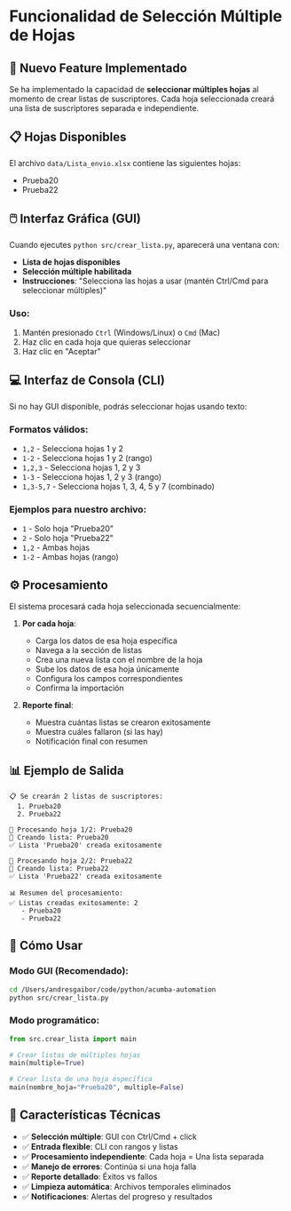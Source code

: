 # Funcionalidad de Selección Múltiple de Hojas

## 🎯 Nuevo Feature Implementado

Se ha implementado la capacidad de **seleccionar múltiples hojas** al momento de crear listas de suscriptores. Cada hoja seleccionada creará una lista de suscriptores separada e independiente.

## 📋 Hojas Disponibles

El archivo `data/Lista_envio.xlsx` contiene las siguientes hojas:
- Prueba20
- Prueba22

## 🖱️ Interfaz Gráfica (GUI)

Cuando ejecutes `python src/crear_lista.py`, aparecerá una ventana con:

- **Lista de hojas disponibles**
- **Selección múltiple habilitada**
- **Instrucciones**: "Selecciona las hojas a usar (mantén Ctrl/Cmd para seleccionar múltiples)"

### Uso:
1. Mantén presionado `Ctrl` (Windows/Linux) o `Cmd` (Mac)
2. Haz clic en cada hoja que quieras seleccionar
3. Haz clic en "Aceptar"

## 💻 Interfaz de Consola (CLI)

Si no hay GUI disponible, podrás seleccionar hojas usando texto:

### Formatos válidos:
- `1,2` - Selecciona hojas 1 y 2
- `1-2` - Selecciona hojas 1 y 2 (rango)
- `1,2,3` - Selecciona hojas 1, 2 y 3
- `1-3` - Selecciona hojas 1, 2 y 3 (rango)
- `1,3-5,7` - Selecciona hojas 1, 3, 4, 5 y 7 (combinado)

### Ejemplos para nuestro archivo:
- `1` - Solo hoja "Prueba20"
- `2` - Solo hoja "Prueba22"
- `1,2` - Ambas hojas
- `1-2` - Ambas hojas (rango)

## ⚙️ Procesamiento

El sistema procesará cada hoja seleccionada secuencialmente:

1. **Por cada hoja**:
   - Carga los datos de esa hoja específica
   - Navega a la sección de listas
   - Crea una nueva lista con el nombre de la hoja
   - Sube los datos de esa hoja únicamente
   - Configura los campos correspondientes
   - Confirma la importación

2. **Reporte final**:
   - Muestra cuántas listas se crearon exitosamente
   - Muestra cuáles fallaron (si las hay)
   - Notificación final con resumen

## 📊 Ejemplo de Salida

```
📋 Se crearán 2 listas de suscriptores:
  1. Prueba20
  2. Prueba22

🔄 Procesando hoja 1/2: Prueba20
📝 Creando lista: Prueba20
✅ Lista 'Prueba20' creada exitosamente

🔄 Procesando hoja 2/2: Prueba22
📝 Creando lista: Prueba22
✅ Lista 'Prueba22' creada exitosamente

📊 Resumen del procesamiento:
✅ Listas creadas exitosamente: 2
   - Prueba20
   - Prueba22
```

## 🚀 Cómo Usar

### Modo GUI (Recomendado):
```bash
cd /Users/andresgaibor/code/python/acumba-automation
python src/crear_lista.py
```

### Modo programático:
```python
from src.crear_lista import main

# Crear listas de múltiples hojas
main(multiple=True)

# Crear lista de una hoja específica
main(nombre_hoja="Prueba20", multiple=False)
```

## 🔧 Características Técnicas

- ✅ **Selección múltiple**: GUI con Ctrl/Cmd + click
- ✅ **Entrada flexible**: CLI con rangos y listas  
- ✅ **Procesamiento independiente**: Cada hoja = Una lista separada
- ✅ **Manejo de errores**: Continúa si una hoja falla
- ✅ **Reporte detallado**: Éxitos vs fallos
- ✅ **Limpieza automática**: Archivos temporales eliminados
- ✅ **Notificaciones**: Alertas del progreso y resultados